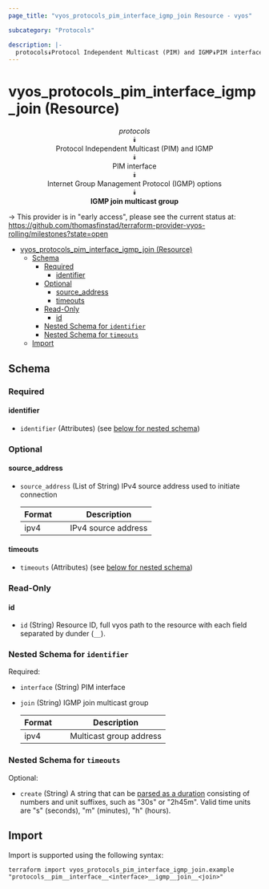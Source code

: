 ```yaml
---
page_title: "vyos_protocols_pim_interface_igmp_join Resource - vyos"

subcategory: "Protocols"

description: |-
  protocols⯯Protocol Independent Multicast (PIM) and IGMP⯯PIM interface⯯Internet Group Management Protocol (IGMP) options⯯IGMP join multicast group
---
```


# vyos_protocols_pim_interface_igmp_join (Resource)
<center>


*protocols*  
⯯  
Protocol Independent Multicast (PIM) and IGMP  
⯯  
PIM interface  
⯯  
Internet Group Management Protocol (IGMP) options  
⯯  
**IGMP join multicast group**


</center>

-> This provider is in "early access", please see the current status at: https://github.com/thomasfinstad/terraform-provider-vyos-rolling/milestones?state=open

<!--TOC-->

- [vyos_protocols_pim_interface_igmp_join (Resource)](#vyos_protocols_pim_interface_igmp_join-resource)
  - [Schema](#schema)
    - [Required](#required)
      - [identifier](#identifier)
    - [Optional](#optional)
      - [source_address](#source_address)
      - [timeouts](#timeouts)
    - [Read-Only](#read-only)
      - [id](#id)
    - [Nested Schema for `identifier`](#nested-schema-for-identifier)
    - [Nested Schema for `timeouts`](#nested-schema-for-timeouts)
  - [Import](#import)

<!--TOC-->

<!-- schema generated by tfplugindocs -->
## Schema

### Required

#### identifier
- `identifier` (Attributes) (see [below for nested schema](#nestedatt--identifier))

### Optional

#### source_address
- `source_address` (List of String) IPv4 source address used to initiate connection

    |  Format  &emsp;|  Description          |
    |----------|-----------------------|
    |  ipv4    &emsp;|  IPv4 source address  |
#### timeouts
- `timeouts` (Attributes) (see [below for nested schema](#nestedatt--timeouts))

### Read-Only

#### id
- `id` (String) Resource ID, full vyos path to the resource with each field separated by dunder (`__`).

<a id="nestedatt--identifier"></a>
### Nested Schema for `identifier`

Required:

- `interface` (String) PIM interface
- `join` (String) IGMP join multicast group

    |  Format  &emsp;|  Description              |
    |----------|---------------------------|
    |  ipv4    &emsp;|  Multicast group address  |


<a id="nestedatt--timeouts"></a>
### Nested Schema for `timeouts`

Optional:

- `create` (String) A string that can be [parsed as a duration](https://pkg.go.dev/time#ParseDuration) consisting of numbers and unit suffixes, such as &#34;30s&#34; or &#34;2h45m&#34;. Valid time units are &#34;s&#34; (seconds), &#34;m&#34; (minutes), &#34;h&#34; (hours).

## Import

Import is supported using the following syntax:

```shell
terraform import vyos_protocols_pim_interface_igmp_join.example "protocols__pim__interface__<interface>__igmp__join__<join>"
```
